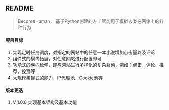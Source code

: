 ## README

> BecomeHuman， 基于Python创建的人工智能用于模拟人类在网络上的各种行为

#### 项目目标

1. 实现定时任务调度，对指定的网站中的任意一本小说增加点击量以及评论
2. 组件式的横向拓展，对任意网站进行配置即可
3. 功能式的纵向延伸，即与网站进行多样化的复杂互动，例如：点击、评论、推荐、投票等
4. 大规模集群式的能力，IP代理池、Cookie池等

#### 版本更迭

1. V_1.0.0 实现基本架构及基本功能

   ​